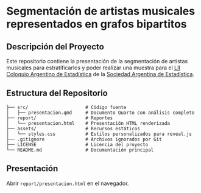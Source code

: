 # Segmentación de artistas musicales representados en grafos bipartitos

## Descripción del Proyecto

Este repositorio contiene la presentación de la segmentación de artistas musicales para estratificarlos y poder realizar una muestra para el [LII Coloquio Argentino de Estadística](https://curso-de-admisi-n-especial-jee-2024--dbulloni.on.websim.ai/#inicio) de la [Sociedad Argentina de Estadística](https://www.s-a-e.org.ar).

## Estructura del Repositorio

```
├── src/                     # Código fuente
│   ├── presentacion.qmd     # Documento Quarto con análisis completo
├── report/                  # Reportes
│   └── presentacion.html    # Presentación HTML renderizada
├── assets/                  # Recursos estáticos
│   └── styles.css           # Estilos personalizados para reveal.js
├── .gitignore               # Archivos ignorados por Git
├── LICENSE                  # Licencia del proyecto
└── README.md                # Documentación principal
```

## Presentación

Abrir `report/presentacion.html` en el navegador.

